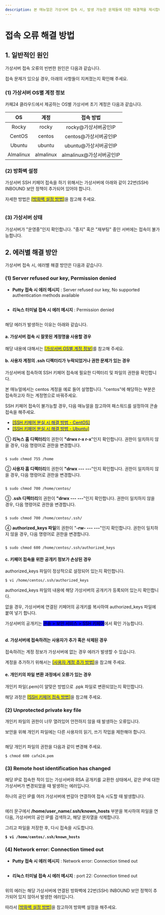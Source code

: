 ```yaml
---
description: 본 매뉴얼은 가상서버 접속 시, 발생 가능한 문제들에 대한 해결책을 제시합니다.
---
```


# 접속 오류 해결 방법

## 1. 일반적인 원인

가상서버 접속 오류의 빈번한 원인은 다음과 같습니다.

접속 문제가 있으실 경우, 아래의 사항들이 지켜졌는지 확인해 주세요.

### (1) 가상서버 OS별 계정 정보

카페24 클라우드에서 제공하는 OS별 가상서버 초기 계정은 다음과 같습니다.

|     OS    |     계정    |        접속 방법       |
| :-------: | :-------: | :----------------: |
|   Rocky   |   rocky   |   rocky@가상서버공인IP   |
|   CentOS  |   centos  |   centos@가상서버공인IP  |
|   Ubuntu  |   ubuntu  |   ubuntu@가상서버공인IP  |
| Almalinux | almalinux | almalinux@가상서버공인IP |





### (2) 방화벽 설정

가상서버 SSH 키페어 접속을 하기 위해서는 가상서버에 아래와 같이 22번(SSH) INBOUND 보안 정책이 추가되어 있어야 합니다.

자세한 방법은 [<mark style="color:blue;">\[방화벽 설정 방법\]</mark>](../../../security/security/config.md)을 참고해 주세요.

<figure><img src="https://filesystem.cafe24.com/hosting/cloud_service/2020/12/09/902590a1c1bbd8987f32004c56f8dfef_1607499585.jpg" alt=""><figcaption></figcaption></figure>





### (3) 가상서버 상태

가상서버가 "운영중"인지 확인합니다. "중지" 혹은 "재부팅" 중인 서버에는 접속이 불가능합니다.







## 2. 에러별 해결 방안

가상서버 접속 시, 에러별 해결 방안은 다음과 같습니다.

### (1) Server refused our key, Permission denied

* **Putty 접속 시 에러 메시지** : Server refused our key, No supported authentication methods available

<figure><img src="https://filesystem.cafe24.com/hosting/cloud_service/2020/12/28/eb155c7cb47be9757e301071d6581fa0_1609145677.jpg" alt=""><figcaption></figcaption></figure>

* **리눅스 터미널 접속 시 에러 메시지** : Permission denied

<figure><img src="https://filesystem.cafe24.com/hosting/cloud_service/2020/12/28/0a0c40306aa00d3673915d244c78b7ea_1609145339.jpg" alt=""><figcaption></figcaption></figure>

해당 에러가 발생하는 이유는 아래와 같습니다.

#### a. 가상서버 접속 시 잘못된 계정명을 사용할 경우

해당 내용에 대해서는 [<mark style="color:blue;">\[가상서버 OS별 계정 정보\]</mark>](disconnect.md#1-os)를 참고해 주세요.



#### b. 사용자 계정의 .ssh 디렉터리가 누락되었거나 권한 문제가 있는 경우

가상서버에 접속하여 SSH 키페어 접속에 필요한 디렉터리 및 파일의 권한을 확인합니다.

본 매뉴얼에서는 centos 계정을 예로 들어 설명합니다. "centos"에 해당하는 부분은 접속하고자 하는 계정명으로 바꿔주세요.

SSH 키페어 접속이 불가능할 경우, 다음 매뉴얼을 참고하여 패스워드를 설정하여 콘솔 접속을 해주세요.

* &#x20;[<mark style="color:blue;">\[SSH 키페어 분실 시 해결 방법 - CentOS\]</mark>](../../../security/keypair/lost.md)
* &#x20;[<mark style="color:blue;">\[SSH 키페어 분실 시 해결 방법 - Ubuntu\]</mark>](../../../security/keypair/ubuntu.md)

① **리눅스 홈 디렉터리**의 권한이 **"drwx r-x r-x**"인지 확인합니다. 권한이 일치하지 않을 경우, 다음 명령어로 권한을 변경합니다.

<figure><img src="https://filesystem.cafe24.com/hosting/cloud_service/2020/12/17/8e91dbb8b3bff0a8a32c591d552511e1_1608174134.jpg" alt=""><figcaption></figcaption></figure>

```shell-session
$ sudo chmod 755 /home
```

② **사용자 홈 디렉터리**의 권한이 **"drwx --- ---**"인지 확인합니다. 권한이 일치하지 않을 경우, 다음 명령어로 권한을 변경합니다.

<figure><img src="https://filesystem.cafe24.com/hosting/cloud_service/2020/12/17/526a2a4f055c33a386a31be7b7c6b6a8_1608174122.jpg" alt=""><figcaption></figcaption></figure>

```shell-session
$ sudo chmod 700 /home/centos/
```

③ **.ssh 디렉터리**의 권한이 **"drwx --- ---**"인지 확인합니다. 권한이 일치하지 않을 경우, 다음 명령어로 권한을 변경합니다.

<figure><img src="https://filesystem.cafe24.com/hosting/cloud_service/2020/12/17/8ecd42ceea1938437eaaef81319f75b1_1608173800.jpg" alt=""><figcaption></figcaption></figure>

```shell-session
$ sudo chmod 700 /home/centos/.ssh/
```

④ **authorized\_keys 파일**의 권한이 "**-rw- --- ---**"인지 확인합니다. 권한이 일치하지 않을 경우, 다음 명령어로 권한을 변경합니다.

<figure><img src="https://filesystem.cafe24.com/hosting/cloud_service/2022/04/19/ef6b27bc8461eaf06e9ffc66a62ba393_1650326872.jpg" alt=""><figcaption></figcaption></figure>

```shell-session
$ sudo chmod 600 /home/centos/.ssh/authorized_keys
```



#### c. 키페어 접속을 위한 공개키 정보가 손상된 경우

authorized\_keys 파일이 정상적으로 설정되어 있는지 확인합니다.

```shell-session
$ vi /home/centos/.ssh/authorized_keys
```

authorized\_keys 파일의 내용에 해당 가상서버의 공개키가 등록되어 있는지 확인합니다.&#x20;

없을 경우, 가상서버에 연결된 키페어의 공개키를 복사하여 authorized\_keys 파일에 붙여 넣기 합니다.

가상서버의 공개키는 <mark style="background-color:blue;">콘솔 > 보안 서비스 > SSH 키페어</mark>에서 확인 가능합니다.

<figure><img src="https://filesystem.cafe24.com/hosting/cloud_service/2020/12/17/8ceb8497d6d5576005c57fa91c87dc54_1608179629.jpg" alt=""><figcaption></figcaption></figure>



#### d. 가상서버에 접속하려는 사용자가 추가 혹은 삭제된 경우

접속하려는 계정 정보가 가상서버에 없는 경우 에러가 발생할 수 있습니다.

계정을 추가하기 위해서는 [<mark style="color:blue;">\[사용자 계정 추가 방법\]</mark>](../../../security/keypair/useradd.md)을 참고해 주세요.



#### e. 개인키의 파일 변환 과정에서 오류가 있는 경우

개인키 파일(.pem)이 알맞은 방법으로 .ppk 파일로 변환되었는지 확인합니다.

해당 과정은 [<mark style="color:blue;">\[SSH 키페어 접속 방법\]</mark>](../connect/keypair.md)을 참고해 주세요.





### (2) Unprotected private key file

개인키 파일의 권한이 너무 열려있어 안전하지 않을 때 발생하는 오류입니다.

보안을 위해 개인키 파일에는 다른 사용자의 읽기, 쓰기 작업을 제한해야 합니다.

<figure><img src="https://filesystem.cafe24.com/hosting/cloud_service/2020/12/17/bbcb2aee3d097d4b2c21668e7c569eb4_1608181998.jpg" alt=""><figcaption></figcaption></figure>

해당 개인키 파일의 권한을 다음과 같이 변경해 주세요.

```shell-session
$ chmod 600 cafe24.pem
```





### (3) Remote host identification has changed

해당 IP로 접속한 적이 있는 가상서버와 RSA 공개키를 교환한 상태에서, 같은 IP에 대한 가상서버가 변경되었을 때 발생하는 에러입니다.

하나의 공인 IP를 여러 가상서버에 번갈아 연결하여 접속 시도할 때 발생합니다.

<figure><img src="https://filesystem.cafe24.com/hosting/cloud_service/2020/12/17/2e4324cf531521144fe657eab49b341b_1608183765.jpg" alt=""><figcaption></figcaption></figure>

에러 문구에서 **/home/user\_name/.ssh/known\_hosts** 부분을 복사하여 파일을 연 다음, 가상서버의 공인 IP를 검색하고, 해당 문자열을 삭제합니다.

그리고 파일을 저장한 후, 다시 접속을 시도합니다.

<pre class="language-shell-session"><code class="lang-shell-session"><strong>$ vi /home/centos/.ssh/known_hosts
</strong></code></pre>





### (4) Network error: Connection timed out

* **Putty 접속 시 에러 메시지** : Network error: Connection timed out

<figure><img src="https://filesystem.cafe24.com/hosting/cloud_service/2020/12/28/23d3920fe57610a7d40ad5e1a1ee6136_1609145638.jpg" alt=""><figcaption></figcaption></figure>

* **리눅스 터미널 접속 시 에러 메시지** : port 22: Connection timed out

<figure><img src="https://filesystem.cafe24.com/hosting/cloud_service/2020/12/28/d1fcb9a0c61c0e99d542d46a4504f7aa_1609145783.jpg" alt=""><figcaption></figcaption></figure>

위의 에러는 해당 가상서버에 연결된 방화벽에 22번(SSH) INBOUND 보안 정책이 추가되어 있지 않아서 발생한 에러입니다.

따라서 [<mark style="color:blue;">\[방화벽 설정 방법\]</mark>](../../../security/security/config.md)을 참고하여 방화벽 설정을 해주세요.
